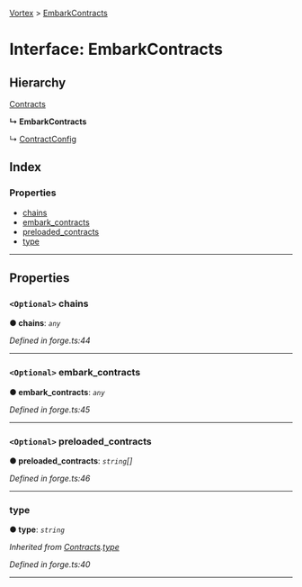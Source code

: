[Vortex](../README.md) > [EmbarkContracts](../interfaces/embarkcontracts.md)

# Interface: EmbarkContracts

## Hierarchy

 [Contracts](contracts.md)

**↳ EmbarkContracts**

↳  [ContractConfig](contractconfig.md)

## Index

### Properties

* [chains](embarkcontracts.md#chains)
* [embark_contracts](embarkcontracts.md#embark_contracts)
* [preloaded_contracts](embarkcontracts.md#preloaded_contracts)
* [type](embarkcontracts.md#type)

---

## Properties

<a id="chains"></a>

### `<Optional>` chains

**● chains**: *`any`*

*Defined in forge.ts:44*

___
<a id="embark_contracts"></a>

### `<Optional>` embark_contracts

**● embark_contracts**: *`any`*

*Defined in forge.ts:45*

___
<a id="preloaded_contracts"></a>

### `<Optional>` preloaded_contracts

**● preloaded_contracts**: *`string`[]*

*Defined in forge.ts:46*

___
<a id="type"></a>

###  type

**● type**: *`string`*

*Inherited from [Contracts](contracts.md).[type](contracts.md#type)*

*Defined in forge.ts:40*

___

